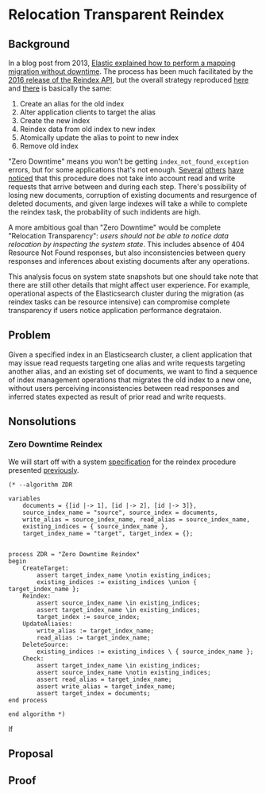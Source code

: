 # Relocation Transparent Reindex

## Background

In a blog post from 2013, [Elastic explained how to perform a mapping migration
without downtime][1]. The process has been much facilitated by the [2016 release
of the Reindex API][2], but the overall strategy reproduced [here][3] and
[there][4] is basically the same:

1. Create an alias for the old index
2. Alter application clients to target the alias
3. Create the new index
4. Reindex data from old index to new index
5. Atomically update the alias to point to new index
6. Remove old index

"Zero Downtime" means you won't be getting `index_not_found_exception` errors,
but for some applications that's not enough. [Several][5] [others][6] [have][7]
[noticed][8] that this procedure does not take into account read and write
requests that arrive between and during each step. There's possibility of losing
new documents, corruption of existing documents and resurgence of deleted
documents, and given large indexes will take a while to complete the reindex
task, the probability of such indidents are high.

A more ambitious goal than "Zero Downtime" would be complete "Relocation
Transparency": *users should not be able to notice data relocation by inspecting
the system state*. This includes absence of 404 Resource Not Found responses,
but also inconsistencies between query responses and inferences about existing
documents after any operations.

This analysis focus on system state snapshots but one should take note that
there are still other details that might affect user experience. For example,
operational aspects of the Elasticsearch cluster during the migration (as
reindex tasks can be resource intensive) can compromise complete transparency if
users notice application performance degrataion.

[1]: https://www.elastic.co/blog/changing-mapping-with-zero-downtime
[2]: https://www.elastic.co/blog/reindex-is-coming
[3]: https://medium.com/@aonrobot/elsaticsearch-reindex-zero-downtime-57edc01ba14f
[4]: https://stackoverflow.com/questions/42671187/rebuild-index-with-zero-downtime
[5]: https://blog.codecentric.de/en/2014/09/elasticsearch-zero-downtime-reindexing-problems-solutions/
[6]: https://engineering.carsguide.com.au/elasticsearch-zero-downtime-reindexing-e3a53000f0ac
[7]: https://summera.github.io/infrastructure/2016/07/04/reindexing-elasticsearch.html
[8]: https://stackoverflow.com/questions/48594229/elasticsearch-concurrent-updates-to-index-while-reindex-for-the-same-index-in

## Problem

Given a specified index in an Elasticsearch cluster, a client application that
may issue read requests targeting one alias and write requests targeting another
alias, and an existing set of documents, we want to find a sequence of index
management operations that migrates the old index to a new one, without users
perceiving inconsistencies between read responses and inferred states expected
as result of prior read and write requests.

## Nonsolutions

### Zero Downtime Reindex

We will start off with a system [specification](/docs/RTR/zdr.tla) for the
reindex procedure presented [previously](#background).

```tla
(* --algorithm ZDR

variables
    documents = {[id |-> 1], [id |-> 2], [id |-> 3]},
    source_index_name = "source", source_index = documents,
    write_alias = source_index_name, read_alias = source_index_name,
    existing_indices = { source_index_name },
    target_index_name = "target", target_index = {};


process ZDR = "Zero Downtime Reindex"
begin
    CreateTarget:
        assert target_index_name \notin existing_indices;
        existing_indices := existing_indices \union { target_index_name };
    Reindex:
        assert source_index_name \in existing_indices;
        assert target_index_name \in existing_indices;
        target_index := source_index;
    UpdateAliases:
        write_alias := target_index_name;
        read_alias := target_index_name;
    DeleteSource:
        existing_indices := existing_indices \ { source_index_name };
    Check:
        assert target_index_name \in existing_indices;
        assert source_index_name \notin existing_indices;
        assert read_alias = target_index_name;
        assert write_alias = target_index_name;
        assert target_index = documents;
end process

end algorithm *)
```

If


## Proposal

## Proof

